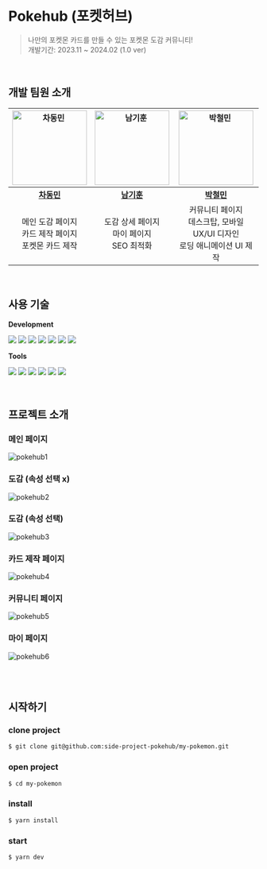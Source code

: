 # Pokehub (포켓허브)

> 나만의 포켓몬 카드를 만들 수 있는 포켓몬 도감 커뮤니티!<br/>
> 개발기간: 2023.11 ~ 2024.02 (1.0 ver)<br/>
<!-- > 배포 주소: [포켓허브](주소입력) <br/> -->
<br/>

## 개발 팀원 소개

|<a href="https://github.com/cdm1263"><img src="https://avatars.githubusercontent.com/u/122417731?v=4" width=150px alt="차동민" />|<a href="https://github.com/BearHumanS"><img src="https://avatars.githubusercontent.com/u/115094069?v=4" width=150px alt="남기훈" />|<a href="https://github.com/DICEPT"><img src="https://avatars.githubusercontent.com/u/106785596?v=4" width=150px alt="박철민" />|
|:---------------------------------------------------------------------------------------------------------------------------------:|:---------------------------------------------------------------------------------------------------------------------------------:|:---------------------------------------------------------------------------------------------------------------------------------:|
|                                             **[차동민](https://github.com/ChoEun-Sang)**                                             |                                             **[남기훈](https://github.com/BearHumanS)**                                             |                                             **[박철민](https://github.com/DICEPT)**                                             |
|메인 도감 페이지 <br/> 카드 제작 페이지 <br/> 포켓몬 카드 제작| 도감 상세 페이지 <br/> 마이 페이지 <br/> SEO 최적화| 커뮤니티 페이지 <br/> 데스크탑, 모바일 UX/UI 디자인 <br/> 로딩 애니메이션 UI 제작 |
<br/>

## 사용 기술

**Development**

<p>
<img src="https://img.shields.io/badge/NEXT.js-000000?style=flat-square&logo=nextdotjs&logoColor=white" />
<img src="https://img.shields.io/badge/Vite-646CFF?style=flat-square&logo=Vite&logoColor=white" />
<img src="https://img.shields.io/badge/Axios-5A29E4?style=flat-square&logo=Axios&logoColor=white" />
<img src="https://img.shields.io/badge/TypeScript-3178C6?style=flat-square&logo=TypeScript&logoColor=white" />
<img src="https://img.shields.io/badge/Zustand-43B02A?style=flat-square&logo=Zustand&logoColor=white" />
<img src="https://img.shields.io/badge/Sass-CC6699?style=flat-square&logo=sass&logoColor=white" />
<img src="https://img.shields.io/badge/React Query-FF4154?style=flat-square&logo=reactquery&logoColor=white" />
<br />
</p>

**Tools**

<p>
<img src="https://img.shields.io/badge/NPM-CB3837?style=flat-square&logo=npm&logoColor=white"/>
<img src="https://img.shields.io/badge/Vercel-000000?style=flat-square&logo=Vercel&logoColor=white" />
<img src="https://img.shields.io/badge/VSCode-007ACC?style=flat-square&logo=Visual Studio Code&logoColor=white"/>
<img src="https://img.shields.io/badge/Git-F05032?style=flat-square&logo=git&logoColor=white"/>
<img src="https://img.shields.io/badge/Discord-5865F2?style=flat-square&logo=discord&logoColor=white" />
<img src="https://img.shields.io/badge/Figma-F24E1E?style=flat-square&logo=figma&logoColor=white" />
</p>
<br/>

## 프로젝트 소개 

### 메인 페이지
![pokehub1](https://github.com/side-project-pokehub/my-pokemon/assets/122417731/40c3bfe5-8692-400d-9003-c4b678c84d0c)
### 도감 (속성 선택 x)
![pokehub2](https://github.com/side-project-pokehub/my-pokemon/assets/122417731/8a871cd0-3c59-417e-be70-7a149a6e6a95)
### 도감 (속성 선택)
![pokehub3](https://github.com/side-project-pokehub/my-pokemon/assets/122417731/cac365ea-a20b-4341-bb9b-241ca176e6ff)
### 카드 제작 페이지
![pokehub4](https://github.com/side-project-pokehub/my-pokemon/assets/122417731/a8086332-ac0b-4ccb-a534-1c2b2b68a039)
### 커뮤니티 페이지
![pokehub5](https://github.com/side-project-pokehub/my-pokemon/assets/122417731/0a66d396-2078-4dac-92db-f3d353cc3ad0)
### 마이 페이지
![pokehub6](https://github.com/side-project-pokehub/my-pokemon/assets/122417731/d6523b78-bff4-43a6-82e2-bbd6914ef129)

<br/><br/>
## 시작하기

### clone project
```bash
$ git clone git@github.com:side-project-pokehub/my-pokemon.git
```
### open project
```bash
$ cd my-pokemon
```
### install
```bash
$ yarn install
```
### start
```bash
$ yarn dev
```
<br />
